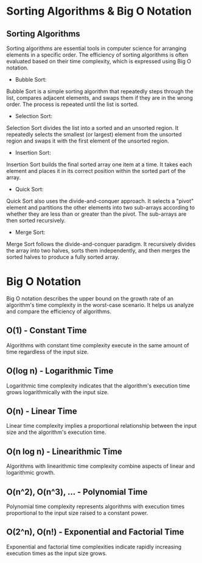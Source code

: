# Sorting Algorithms & Big O Notation

## Sorting Algorithms

Sorting algorithms are essential tools in computer science for arranging elements in a specific order. The efficiency of sorting algorithms is often evaluated based on their time complexity, which is expressed using Big O notation.

- Bubble Sort:

Bubble Sort is a simple sorting algorithm that repeatedly steps through the list, compares adjacent elements, and swaps them if they are in the wrong order. The process is repeated until the list is sorted.

- Selection Sort:

Selection Sort divides the list into a sorted and an unsorted region. It repeatedly selects the smallest (or largest) element from the unsorted region and swaps it with the first element of the unsorted region.

- Insertion Sort:

Insertion Sort builds the final sorted array one item at a time. It takes each element and places it in its correct position within the sorted part of the array.

- Quick Sort:

Quick Sort also uses the divide-and-conquer approach. It selects a "pivot" element and partitions the other elements into two sub-arrays according to whether they are less than or greater than the pivot. The sub-arrays are then sorted recursively.

- Merge Sort:

Merge Sort follows the divide-and-conquer paradigm. It recursively divides the array into two halves, sorts them independently, and then merges the sorted halves to produce a fully sorted array.

# Big O Notation

Big O notation describes the upper bound on the growth rate of an algorithm's time complexity in the worst-case scenario. It helps us analyze and compare the efficiency of algorithms.

## O(1) - Constant Time

Algorithms with constant time complexity execute in the same amount of time regardless of the input size.

## O(log n) - Logarithmic Time

Logarithmic time complexity indicates that the algorithm's execution time grows logarithmically with the input size.

## O(n) - Linear Time

Linear time complexity implies a proportional relationship between the input size and the algorithm's execution time.

## O(n log n) - Linearithmic Time

Algorithms with linearithmic time complexity combine aspects of linear and logarithmic growth.

## O(n^2), O(n^3), ... - Polynomial Time

Polynomial time complexity represents algorithms with execution times proportional to the input size raised to a constant power.

## O(2^n), O(n!) - Exponential and Factorial Time

Exponential and factorial time complexities indicate rapidly increasing execution times as the input size grows.
